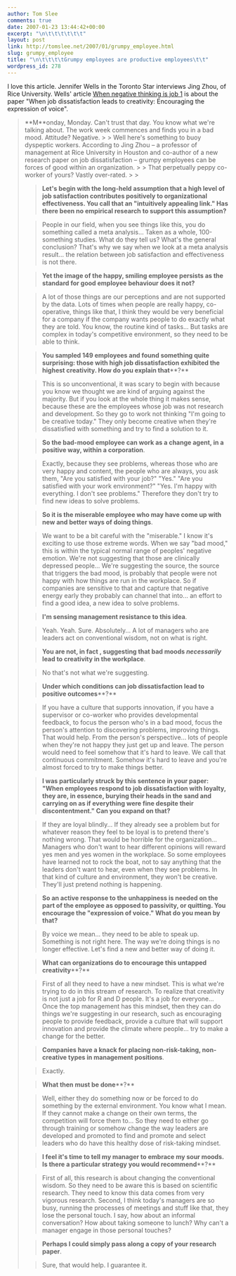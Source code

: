 ```yaml
---
author: Tom Slee
comments: true
date: 2007-01-23 13:44:42+00:00
excerpt: "\n\t\t\t\t\t\t"
layout: post
link: http://tomslee.net/2007/01/grumpy_employee.html
slug: grumpy_employee
title: "\n\t\t\t\tGrumpy employees are productive employees\t\t"
wordpress_id: 278
---
```



				

I love this article. Jennifer Wells in the Toronto Star interviews Jing Zhou, of Rice University. Wells' article [When negative thinking is job 1](http://www.thestar.com/columnists/article/173194) is about the paper "When job dissatisfaction leads to creativity: Encouraging the expression of voice".

<blockquote>**M**onday,
Monday. Can't trust that day. You know what we're talking about. The
work week commences and finds you in a bad mood. Attitude? Negative.
> 
> Well
here's something to buoy dyspeptic workers. According to Jing Zhou – a
professor of management at Rice University in Houston and co-author of
a new research paper on job dissatisfaction – grumpy employees can be
forces of good within an organization.
> 
> That perpetually peppy co-worker of yours? Vastly over-rated.
> 
> 

> 
> **Let's
begin with the long-held assumption that a high level of job
satisfaction contributes positively to organizational effectiveness.
You call that an "intuitively appealing link." Has there been no
empirical research to support this assumption?**
> 
> 

> 
> People in our
field, when you see things like this, you do something called a meta
analysis... Taken as a whole, 100-something studies. What do they tell
us? What's the general conclusion? That's why we say when we look at a
meta analysis result... the relation between job satisfaction and
effectiveness is not there.
> 
> 

> 
> **Yet the image of the happy, smiling employee persists as the standard for good employee behaviour does it not?**
> 
> 

> 
> A
lot of those things are our perceptions and are not supported by the
data. Lots of times when people are really happy, co-operative, things
like that, I think they would be very beneficial for a company if the
company wants people to do exactly what they are told. You know, the
routine kind of tasks... But tasks are complex in today's competitive
environment, so they need to be able to think.
> 
> 

> 
> **You sampled 149
employees and found something quite surprising: those with high job
dissatisfaction exhibited the highest creativity. How do you explain
that****?**
> 
> 

> 
> This is so unconventional, it was scary to begin
with because you know we thought we are kind of arguing against the
majority. But if you look at the whole thing it makes sense, because
these are the employees whose job was not research and development. So
they go to work not thinking "I'm going to be creative today." They
only become creative when they're dissatisfied with something and try
to find a solution to it.
> 
> 

> 
> **So the bad-mood employee can work as a change agent, in a positive way, within a corporation**.
> 
> 

> 
> Exactly,
because they see problems, whereas those who are very happy and
content, the people who are always, you ask them, "Are you satisfied
with your job?" "Yes." "Are you satisfied with your work environment?"
"Yes. I'm happy with everything. I don't see problems." Therefore they
don't try to find new ideas to solve problems.
> 
> 

> 
> **So it is the miserable employee who may have come up with new and better ways of doing things**.
> 
> 

> 
> We
want to be a bit careful with the "miserable." I know it's exciting to
use those extreme words. When we say "bad mood," this is within the
typical normal range of peoples' negative emotion. We're not suggesting
that those are clinically depressed people... We're suggesting the
source, the source that triggers the bad mood, is probably that people
were not happy with how things are run in the workplace. So if
companies are sensitive to that and capture that negative energy early
they probably can channel that into... an effort to find a good idea, a
new idea to solve problems. 
> 
> 

> 
> **I'm sensing management resistance to this idea**.
> 
> 

> 
> Yeah. Yeah. Sure. Absolutely... A lot of managers who are leaders act on conventional wisdom, not on what is right.
> 
> 

> 
> **You are not, in fact , suggesting that bad moods _necessarily_ lead to creativity in the workplace**. 
> 
> 

> 
> No that's not what we're suggesting.
> 
> 

> 
> **Under which conditions can job dissatisfaction lead to positive outcomes****?**
> 
> 

> 
> If
you have a culture that supports innovation, if you have a supervisor
or co-worker who provides developmental feedback, to focus the person
who's in a bad mood, focus the person's attention to discovering
problems, improving things. That would help. From the person's
perspective... lots of people when they're not happy they just get up
and leave. The person would need to feel somehow that it's hard to
leave. We call that continuous commitment. Somehow it's hard to leave
and you're almost forced to try to make things better.
> 
> 

> 
> **I was
particularly struck by this sentence in your paper: "When employees
respond to job dissatisfaction with loyalty, they are, in essence,
burying their heads in the sand and carrying on as if everything were
fine despite their discontentment." Can you expand on that?**
> 
> 

> 
> If
they are loyal blindly... If they already see a problem but for
whatever reason they feel to be loyal is to pretend there's nothing
wrong. That would be horrible for the organization... Managers who
don't want to hear different opinions will reward yes men and yes women
in the workplace. So some employees have learned not to rock the boat,
not to say anything that the leaders don't want to hear, even when they
see problems. In that kind of culture and environment, they won't be
creative. They'll just pretend nothing is happening.
> 
> 

> 
> **So an
active response to the unhappiness is needed on the part of the
employee as opposed to passivity, or quitting. You encourage the
"expression of voice." What do you mean by that?**
> 
> 

> 
> By
voice we mean... they need to be able to speak up. Something is not
right here. The way we're doing things is no longer effective. Let's
find a new and better way of doing it.
> 
> 

> 
> **What can organizations do to encourage this untapped creativity****?**
> 
> 

> 
> First
of all they need to have a new mindset. This is what we're trying to do
in this stream of research. To realize that creativity is not just a
job for R and D people. It's a job for everyone... Once the top
management has this mindset, then they can do things we're suggesting
in our research, such as encouraging people to provide feedback,
provide a culture that will support innovation and provide the climate
where people... try to make a change for the better.
> 
> 

> 
> **Companies have a knack for placing non-risk-taking, non-creative types in management positions**. 
> 
> 

> 
> Exactly. 
> 
> 

> 
> **What then must be done****?**
> 
> 

> 
> Well,
either they do something now or be forced to do something by the
external environment. You know what I mean. If they cannot make a
change on their own terms, the competition will force them to... So
they need to either go through training or somehow change the way
leaders are developed and promoted to find and promote and select
leaders who do have this healthy dose of risk-taking mindset.
> 
> 

> 
> **I feel it's time to tell my manager to embrace my sour moods. Is there a particular strategy you would recommend****?**
> 
> 

> 
> First
of all, this research is about changing the conventional wisdom. So
they need to be aware this is based on scientific research. They need
to know this data comes from very vigorous research. Second, I think
today's managers are so busy, running the processes of meetings and
stuff like that, they lose the personal touch. I say, how about an
informal conversation? How about taking someone to lunch? Why can't a
manager engage in those personal touches?
> 
> 

> 
> **Perhaps I could simply pass along a copy of your research paper**.
> 
> 

> 
> Sure, that would help. I guarantee it.
> 
> </blockquote>


		
